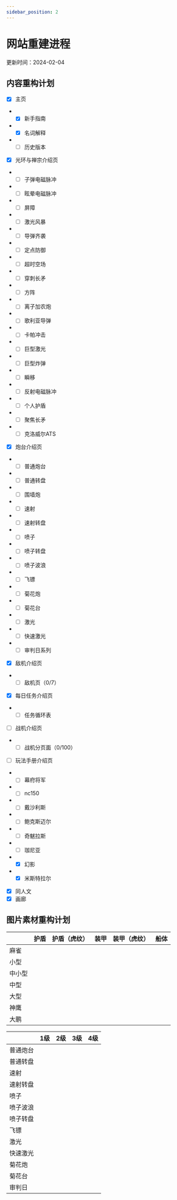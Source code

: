 ```yaml
---
sidebar_position: 2
---
```


# 网站重建进程

更新时间：2024-02-04

## 内容重构计划

- [x] 主页
- - [x] 新手指南
- - [x] 名词解释
- - [ ] 历史版本
- [x] 光环与禅宗介绍页
- - [ ] 子弹电磁脉冲
- - [ ] 眩晕电磁脉冲
- - [ ] 屏障
- - [ ] 激光风暴
- - [ ] 导弹齐袭
- - [ ] 定点防御
- - [ ] 超时空场
- - [ ] 穿刺长矛
- - [ ] 方阵
- - [ ] 离子加农炮
- - [ ] 歌利亚导弹
- - [ ] 卡帕冲击
- - [ ] 巨型激光
- - [ ] 巨型炸弹
- - [ ] 瞬移
- - [ ] 反射电磁脉冲
- - [ ] 个人护盾
- - [ ] 聚焦长矛
- - [ ] 克洛威尔ATS
- [x] 炮台介绍页
- - [ ] 普通炮台
- - [ ] 普通转盘
- - [ ] 围墙炮
- - [ ] 速射
- - [ ] 速射转盘
- - [ ] 喷子
- - [ ] 喷子转盘
- - [ ] 喷子波浪
- - [ ] 飞镖
- - [ ] 菊花炮
- - [ ] 菊花台
- - [ ] 激光
- - [ ] 快速激光
- - [ ] 审判日系列
- [x] 敌机介绍页
- - [ ] 敌机页（0/7）
- [x] 每日任务介绍页
- - [ ] 任务循环表
- [ ] 战机介绍页
- - [ ] 战机分页面（0/100）
- [ ] 玩法手册介绍页
- - [ ] 幕府将军
- - [ ] nc150
- - [ ] 戴沙利斯
- - [ ] 鲍克斯迈尔
- - [ ] 奇魃拉斯
- - [ ] 珈尼亚
- - [x] 幻影
- - [x] 米斯特拉尔
- [x] 同人文
- [x] 画廊

## 图片素材重构计划

|        | 护盾 | 护盾（虎纹） | 装甲 | 装甲（虎纹） | 船体 |
| ------ | ---- | ------------ | ---- | ------------ | ---- |
| 麻雀   |      |              |      |              |      |
| 小型   |      |              |      |              |      |
| 中小型 |      |              |      |              |      |
| 中型   |      |              |      |              |      |
| 大型   |      |              |      |              |      |
| 神鹰   |      |              |      |              |      |
| 大鹏   |      |              |      |              |      |

|          | 1级  | 2级  | 3级  | 4级  |
| -------- | ---- | ---- | ---- | ---- |
| 普通炮台 |      |      |      |      |
| 普通转盘 |      |      |      |      |
| 速射     |      |      |      |      |
| 速射转盘 |      |      |      |      |
| 喷子     |      |      |      |      |
| 喷子波浪 |      |      |      |      |
| 喷子转盘 |      |      |      |      |
| 飞镖     |      |      |      |      |
| 激光     |      |      |      |      |
| 快速激光 |      |      |      |      |
| 菊花炮   |      |      |      |      |
| 菊花台   |      |      |      |      |
| 审判日   |      |      |      |      |